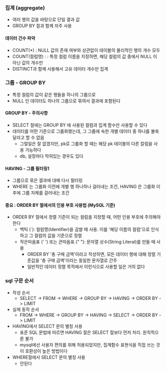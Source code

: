 ### 집계 (aggregate)
- 여러 행의 값을 바탕으로 단일 결과 값
- GROUP BY 절과 함께 자주 사용

#### 데이터 건수 파악
- COUNT(*) : NULL 값의 존재 여부와 상관없이 테이블의 물리적인 행의 개수 모두
- COUNT(컬럼명) : : 특정 컬럼 이름을 지정하면, 해당 컬럼의 값 중에서 NULL 이 아닌 값의 개수만
- DISTINCT과 함께 사용해서 고유 데이터 개수만 집계

### 그룹 - GROUP BY
- 특정 컬럼의 값이 같은 행들을 하나의 그룹으로
- NULL 인 데이터도 하나의 그룹으로 묶여서 결과에 포함된다

#### GROUP BY - 주의사항
- SELECT 절에는 GROUP BY 에 사용된 컬럼과 집계 함수만 사용할 수 있다
- 데이터를 어떤 기준으로 그룹화했는데, 그 그룹에 속한 개별 데이터 중 하나를 불쑥 달라고 할 수 없음
  - 그럴일은 잘 없겠지만, pk로 그룹화 할 때는 해당 pk 테이블의 다른 칼럼을 사용 가능하다
  - db, 설정마다 막혀있는 경우도 있다

#### HAVING - 그룹 필터링1
- 그룹으로 묶은 결과에 대해 다시 필터링
- WHERE 는 그룹화 이전에 개별 행 하나하나 걸러내는 조건, HAVING 은 그룹화 이후에 그룹 자체를 걸러내는 조건

#### 중요 : ORDER BY 절에서의 인용 부호 사용법 (MySQL 기준)
- ORDER BY 절에서 정렬 기준이 되는 컬럼을 지정할 때, 어떤 인용 부호에 주의해야 한다
  - 백틱 (`): 컬럼명(Identifier)을 감쌀 때 사용. 이를 '해당 이름의 컬럼'으로 인식하고 그 컬럼의 값을 기준으로 정렬
  - 작은따옴표 (' ') 또는 큰따옴표 (" "): 문자열 상수(String Literal)를 만들 때 사용
    - ORDER BY '총 구매 금액'이라고 작성하면, 모든 데이터 행에 대해 정렬 기준값을 '총 구매 금액'이라는 동일한 문자열로 간주
    - 일반적인 데이터 정렬 목적에서 이런식으로 사용할 일은 거의 없다

### sql 구문 순서
- 작성 순서
  - SELECT -> FROM -> WHERE -> GROUP BY -> HAVING -> ORDER BY -> LIMIT
- 실제 동작 순서
  - FROM -> WHERE -> GROUP BY -> HAVING -> SELECT -> ORDER BY -> LIMIT
- HAVING에서 SELECT 문의 별칭 사용
  - 표준 SQL 문법에 따르면 HAVING 절은 SELECT 절보다 먼저 처리. 원칙적으론 불가
  - mysql에선 사용자 편의를 위해 허용되었지만, 집계함수 표현식을 직접 쓰는 것이 호환성이 높은 방법이다
- WHERE절에서 SELECT 문의 별칭 사용
  - 안된다